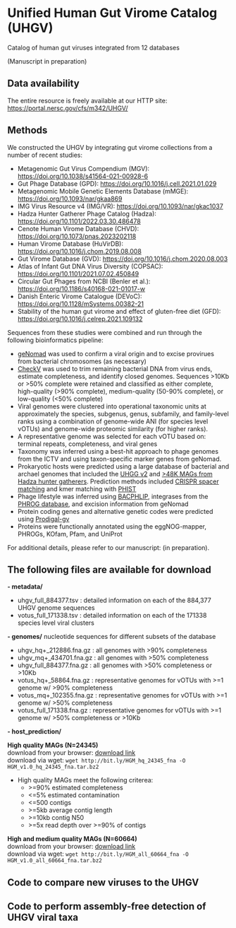 # Unified Human Gut Virome Catalog (UHGV)

Catalog of human gut viruses integrated from 12 databases

(Manuscript in preparation)

## Data availability

The entire resource is freely available at our HTTP site: https://portal.nersc.gov/cfs/m342/UHGV/

## Methods

We constructed the UHGV by integrating gut virome collections from a number of recent studies: 

- Metagenomic Gut Virus Compendium (MGV): https://doi.org/10.1038/s41564-021-00928-6
- Gut Phage Database (GPD): https://doi.org/10.1016/j.cell.2021.01.029
- Metagenomic Mobile Genetic Elements Database (mMGE): https://doi.org/10.1093/nar/gkaa869
- IMG Virus Resource v4 (IMG/VR): https://doi.org/10.1093/nar/gkac1037
- Hadza Hunter Gatherer Phage Catalog (Hadza): https://doi.org/10.1101/2022.03.30.486478
- Cenote Human Virome Database (CHVD): https://doi.org/10.1073/pnas.2023202118
- Human Virome Database (HuVirDB): https://doi.org/10.1016/j.chom.2019.08.008
- Gut Virome Database (GVD): https://doi.org/10.1016/j.chom.2020.08.003
- Atlas of Infant Gut DNA Virus Diversity (COPSAC): https://doi.org/10.1101/2021.07.02.450849
- Circular Gut Phages from NCBI (Benler et al.): https://doi.org/10.1186/s40168-021-01017-w
- Danish Enteric Virome Catalogue (DEVoC): https://doi.org/10.1128/mSystems.00382-21
- Stability of the human gut virome and effect of gluten-free diet (GFD): https://doi.org/10.1016/j.celrep.2021.109132

Sequences from these studies were combined and run through the following bioinformatics pipeline:
- [geNomad](https://portal.nersc.gov/genomad/) was used to confirm a viral origin and to excise provirues from bacterial chromosomes (as necessary)
- [CheckV](https://bitbucket.org/berkeleylab/checkv) was used to trim remaining bacterial DNA from virus ends, estimate completeness, and identify closed genomes. Sequences >10Kb or >50% complete were retained and classified as either complete, high-quality (>90% complete), medium-quality (50-90% complete), or low-quality (<50% complete)
- Viral genomes were clustered into operational taxonomic units at approximately the species, subgenus, genus, subfamily, and family-level ranks using a combination of genome-wide ANI (for species level vOTUs) and genome-wide proteomic similarity (for higher ranks). 
- A representative genome was selected for each vOTU based on: terminal repeats, completeness, and viral genes
- Taxonomy was inferred using a best-hit approach to phage genomes from the ICTV and using taxon-specific marker genes from geNomad. 
- Prokaryotic hosts were predicted using a large database of bacterial and archael genomes that included the [UHGG v2](http://ftp.ebi.ac.uk/pub/databases/metagenomics/mgnify_genomes/human-gut/v2.0/) and [>48K MAGs from Hadza hunter gatherers](https://www.biorxiv.org/content/10.1101/2022.03.30.486478v2). Prediction methods included [CRISPR spacer matching](https://github.com/snayfach/MGV/tree/master/crispr_spacers) and kmer matching with [PHIST](https://github.com/refresh-bio/PHIST)
- Phage lifestyle was inferred using [BACPHLIP](https://github.com/adamhockenberry/bacphlip), integrases from the [PHROG database](https://phrogs.lmge.uca.fr/), and excision information from geNomad
- Protein coding genes and alternative genetic codes were predicted using [Prodigal-gv](https://github.com/apcamargo/prodigal-gv)
- Proteins were functionally annotated using the eggNOG-mapper, PHROGs, KOfam, Pfam, and UniProt

For additional details, please refer to our manuscript: (in preparation).

## The following files are available for download


**- metadata/**

- uhgv_full_884377.tsv : detailed information on each of the 884,377 UHGV genome sequences
- votus_full_171338.tsv : detailed information on each of the 171338 species level viral clusters

**- genomes/** nucleotide sequences for different subsets of the database

- uhgv_hq+_212886.fna.gz : all genomes with >90% completeness 
- uhgv_mq+_434701.fna.gz : all genomes with >50% completeness  
- uhgv_full_884377.fna.gz : all genomes with >50% completeness or >10Kb
- votus_hq+_58864.fna.gz : representative genomes for vOTUs with >=1 genome w/ >90% completeness
- votus_mq+_102355.fna.gz : representative genomes for vOTUs with >=1 genome w/ >50% completeness
- votus_full_171338.fna.gz : representative genomes for vOTUs with >=1 genome w/ >50% completeness or >10Kb
 
**- host_prediction/**



<b>High quality MAGs (N=24345)</b>   
download from your browser: [download link](https://bit.ly/HGM_hq_24345_fna)  
download via wget: `wget http://bit.ly/HGM_hq_24345_fna -O HGM_v1.0_hq_24345_fna.tar.bz2`  

* High quality MAGs meet the following criterea:
	*  \>=90% estimated completeness
	*  <=5% estimated contamination
	*  <=500 contigs
	*  \>=5kb average contig length
	*  \>=10kb contig N50
	*  \>=5x read depth over >=90% of contigs

<b>High and medium quality MAGs (N=60664)</b>   
download from your browser: [download link](https://bit.ly/HGM_all_60664_fna)  
download via wget: `wget http://bit.ly/HGM_all_60664_fna -O HGM_v1.0_all_60664_fna.tar.bz2` 


## Code to compare new viruses to the UHGV

## Code to perform assembly-free detection of UHGV viral taxa
